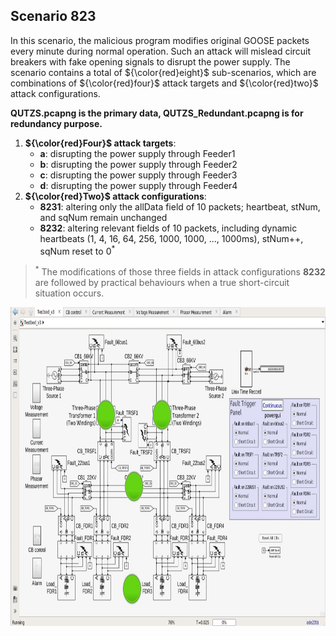 ## Scenario 823
In this scenario, the malicious program modifies original GOOSE packets every minute during normal operation. Such an attack will mislead circuit breakers with fake opening signals to disrupt the power supply. The scenario contains a total of ${\color{red}eight}$ sub-scenarios, which are combinations of ${\color{red}four}$ attack targets and ${\color{red}two}$ attack configurations.

**QUTZS.pcapng is the primary data, QUTZS_Redundant.pcapng is for redundancy purpose.**

1. **${\color{red}Four}$ attack targets**:
   - **a**: disrupting the power supply through Feeder1
   - **b**: disrupting the power supply through Feeder2
   - **c**: disrupting the power supply through Feeder3
   - **d**: disrupting the power supply through Feeder4
2. **${\color{red}Two}$ attack configurations**:
   - **8231**: altering only the allData field of 10 packets; heartbeat, stNum, and sqNum remain unchanged
   - **8232**: altering relevant fields of 10 packets, including dynamic heartbeats (1, 4, 16, 64, 256, 1000, 1000, ..., 1000ms), stNum++, sqNum reset to 0<sup>*</sup>

> <sup>*</sup> The modifications of those three fields in attack configurations **8232** are followed by practical behaviours when a true short-circuit situation occurs.

<img src="https://github.com/CSCRC-SCREED/QUT-ZSS-2023/blob/main/PrimaryPlant.jpg" alt="" width="800" height="510"/>